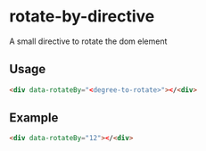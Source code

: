 # rotate-by-directive
A small directive to rotate the dom element

## Usage
 
 ```html
 <div data-rotateBy="<degree-to-rotate>"></<div>
 ```
 
 ## Example
 
 ```html
 <div data-rotateBy="12"></<div>
 ```
